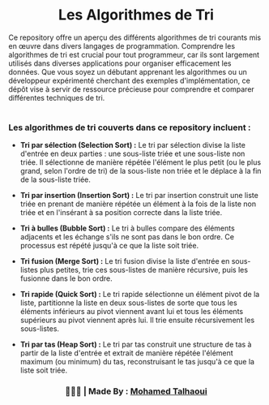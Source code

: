<h1 align="center">Les Algorithmes de Tri</h1>

Ce repository offre un aperçu des différents algorithmes de tri courants mis en œuvre dans divers langages de programmation. Comprendre les algorithmes de tri est crucial pour tout programmeur, car ils sont largement utilisés dans diverses applications pour organiser efficacement les données. Que vous soyez un débutant apprenant les algorithmes ou un développeur expérimenté cherchant des exemples d'implémentation, ce dépôt vise à servir de ressource précieuse pour comprendre et comparer différentes techniques de tri.
<br><br>
<h3> Les algorithmes de tri couverts dans ce repository incluent : </h3>

- **Tri par sélection (Selection Sort) :** Le tri par sélection divise la liste d'entrée en deux parties : une sous-liste triée et une sous-liste non triée. Il sélectionne de manière répétée l'élément le plus petit (ou le plus grand, selon l'ordre de tri) de la sous-liste non triée et le déplace à la fin de la sous-liste triée.

- **Tri par insertion (Insertion Sort) :** Le tri par insertion construit une liste triée en prenant de manière répétée un élément à la fois de la liste non triée et en l'insérant à sa position correcte dans la liste triée.

- **Tri à bulles (Bubble Sort) :** Le tri à bulles compare des éléments adjacents et les échange s'ils ne sont pas dans le bon ordre. Ce processus est répété jusqu'à ce que la liste soit triée.

- **Tri fusion (Merge Sort) :** Le tri fusion divise la liste d'entrée en sous-listes plus petites, trie ces sous-listes de manière récursive, puis les fusionne dans le bon ordre.

- **Tri rapide (Quick Sort) :** Le tri rapide sélectionne un élément pivot de la liste, partitionne la liste en deux sous-listes de sorte que tous les éléments inférieurs au pivot viennent avant lui et tous les éléments supérieurs au pivot viennent après lui. Il trie ensuite récursivement les sous-listes.

- **Tri par tas (Heap Sort) :** Le tri par tas construit une structure de tas à partir de la liste d'entrée et extrait de manière répétée l'élément maximum (ou minimum) du tas, reconstruisant le tas jusqu'à ce que la liste soit triée.
<h3 align="center"> 🧑🏻‍💻 | Made By : <a href="https://github.com/mohamedtalhaouii" target="_blank">Mohamed Talhaoui</a></h3>
